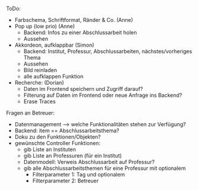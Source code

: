 ToDo:
- Farbschema, Schriftformat, Ränder & Co. (Anne)
- Pop up (low prio) (Anne)
  - Backend: Infos zu einer Abschlussarbeit holen
  - Aussehen
- Akkordeon, aufklappbar (Simon)
  - Backend: Institut, Professur, Abschlussarbeiten, nächstes/vorheriges Thema
  - Aussehen
  - Bild reinladen
  - alle aufklappen Funktion
- Recherche: (Dorian)
  - Daten im Frontend speichern und Zugriff darauf?
  - Filterung auf Daten im Frontend oder neue Anfrage ins Backend?
  - Erase Traces

Fragen an Betreuer:
- Datenmanagement --> welche Funktionalitäten stehen zur Verfügung?
- Backend: item == Abschlussarbeitsthema?
- Doku zu den Funktionen/Objekten?
- gewünschte Controller Funktionen:
  - gib Liste an Instituten
  - gib Liste an Professuren (für ein Institut)
  - Datenmodell: Verweis Abschlussarbeit auf Professur?
  - gib alle Abschlussarbeitsthemen für eine Professur mit optionalem
      - Filterparameter 1: Tag und optionalem
      - Filterparameter 2: Betreuer
